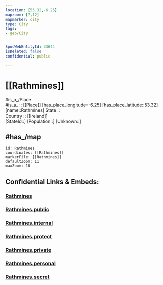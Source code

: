 ```yaml
---
location: [53.32,-6.25] 
mapzoom: [7,12] 
mapmarker: city 
type: City
tags:
- geo/City


SpocWebEntityId: 33644
isDeleted: false
confidential: public

---
```


# [[Rathmines]] 

#is_a_/Place  
#is_a_ :: [[Place]] 
[has_place_longitude::-6.25] 
[has_place_latitude::53.32] 
[name::Rathmines] 
State ::  
Country :: [[Ireland]]  
[StateId::] 
[Population::] 
[Unknown::] 

## #has_/map  

```leaflet
id: Rathmines
coordinates: [[Rathmines]] 
markerFile: [[Rathmines]] 
defaultZoom: 11 
maxZoom: 18
```


## Confidential Links & Embeds: 

### [Rathmines](/_Standards/Earth/Continent/Europe/Europe~North/Ireland/Ireland,Provinces/Leinster/Dublin,County/City/Rathmines.md) 

### [Rathmines.public](/_public/Earth/Continent/Europe/Europe~North/Ireland/Ireland,Provinces/Leinster/Dublin,County/City/Rathmines.public.md) 

### [Rathmines.internal](/_internal/Earth/Continent/Europe/Europe~North/Ireland/Ireland,Provinces/Leinster/Dublin,County/City/Rathmines.internal.md) 

### [Rathmines.protect](/_protect/Earth/Continent/Europe/Europe~North/Ireland/Ireland,Provinces/Leinster/Dublin,County/City/Rathmines.protect.md) 

### [Rathmines.private](/_private/Earth/Continent/Europe/Europe~North/Ireland/Ireland,Provinces/Leinster/Dublin,County/City/Rathmines.private.md) 

### [Rathmines.personal](/_personal/Earth/Continent/Europe/Europe~North/Ireland/Ireland,Provinces/Leinster/Dublin,County/City/Rathmines.personal.md) 

### [Rathmines.secret](/_secret/Earth/Continent/Europe/Europe~North/Ireland/Ireland,Provinces/Leinster/Dublin,County/City/Rathmines.secret.md)

